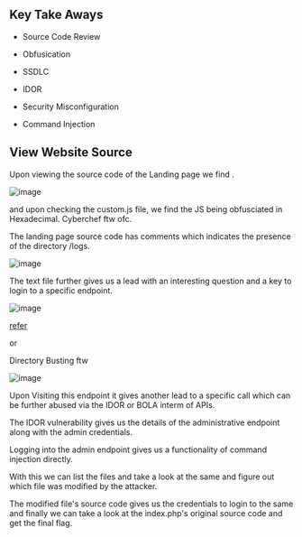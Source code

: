 ## Key Take Aways

* Source Code Review

* Obfusication

* SSDLC

* IDOR

* Security Misconfiguration

* Command Injection

## View Website Source

Upon viewing the source code of the Landing page we find .

![image](https://github.com/reneanto/write-ups/assets/44943249/f27d8136-d8a0-4460-a3ed-145732ffe00f)

and upon checking the custom.js file, we find the JS being obfusciated in Hexadecimal. Cyberchef ftw ofc.

The landing page source code has comments which indicates the presence of the directory /logs.

![image](https://github.com/reneanto/write-ups/assets/44943249/3360284f-ab5f-47bb-a15c-fbc26bd3068c)

The text file further gives us a lead with an interesting question and  a key to login to a specific endpoint.

![image](https://github.com/reneanto/write-ups/assets/44943249/d91f9d36-b904-4f81-a19d-ddbda16fe6c5)

[refer](https://www.hackerone.com/knowledge-center/what-ssdlc-secure-software-development-life-cycle)

or 

Directory Busting ftw

![image](https://github.com/reneanto/write-ups/assets/44943249/bfd669f7-5b1f-405b-b375-e722de84692a)

Upon Visiting this endpoint it gives another lead to a specific call which can be further abused via the IDOR or BOLA interm of APIs.

The IDOR vulnerability gives us the details of the administrative endpoint along with the admin credentials.

Logging into the admin endpoint gives us a functionality of command injection directly.

With this we can list the files and take a look at the same and figure out which file was modified by the attacker.

The modified file's source code gives us the credentials to login to the same and finally we can take a look at the index.php's original source code and get the final flag.

